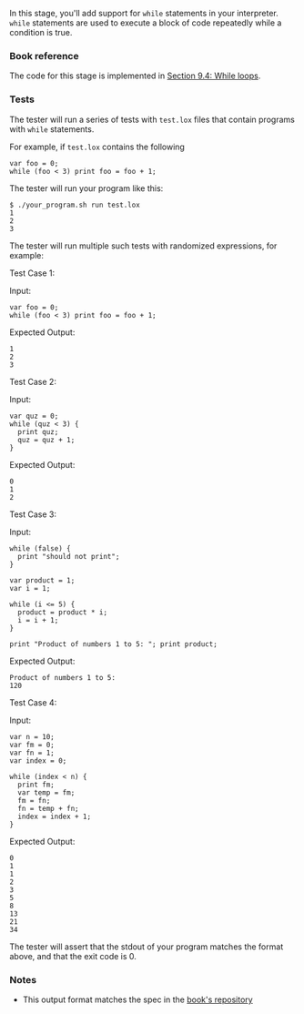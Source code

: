 In this stage, you'll add support for `while` statements in your interpreter. `while` statements are used to execute a block of code repeatedly while a condition is true.

### Book reference

The code for this stage is implemented in [Section 9.4: While loops](https://craftinginterpreters.com/control-flow.html#while-loops).

### Tests

The tester will run a series of tests with `test.lox` files that contain programs with `while` statements.

For example, if `test.lox` contains the following

```
var foo = 0;
while (foo < 3) print foo = foo + 1;
```

The tester will run your program like this:

```
$ ./your_program.sh run test.lox
1
2
3
```

The tester will run multiple such tests with randomized expressions, for example:

Test Case 1:

Input:

```
var foo = 0;
while (foo < 3) print foo = foo + 1;
```

Expected Output:

```
1
2
3
```

Test Case 2:

Input:

```
var quz = 0;
while (quz < 3) {
  print quz;
  quz = quz + 1;
}
```

Expected Output:

```
0
1
2
```

Test Case 3:

Input:

```
while (false) {
  print "should not print";
}

var product = 1;
var i = 1;

while (i <= 5) {
  product = product * i;
  i = i + 1;
}

print "Product of numbers 1 to 5: "; print product;
```

Expected Output:

```
Product of numbers 1 to 5:
120
```

Test Case 4:

Input:

```
var n = 10;
var fm = 0;
var fn = 1;
var index = 0;

while (index < n) {
  print fm;
  var temp = fm;
  fm = fn;
  fn = temp + fn;
  index = index + 1;
}
```

Expected Output:

```
0
1
1
2
3
5
8
13
21
34
```

The tester will assert that the stdout of your program matches the format above, and that the exit code is 0.

### Notes

- This output format matches the spec in the [book's repository](https://github.com/munificent/craftinginterpreters/blob/4a840f70f69c6ddd17cfef4f6964f8e1bcd8c3d4/test/while/syntax.lox)